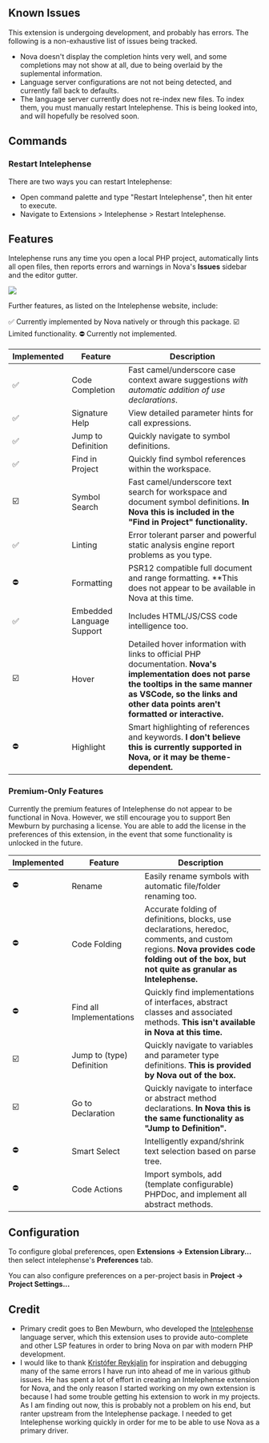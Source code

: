## Known Issues
This extension is undergoing development, and probably has errors. The following
  is a non-exhaustive list of issues being tracked.
- Nova doesn't display the completion hints very well, and some completions may
  not show at all, due to being overlaid by the suplemental information.
- Language server configurations are not not being detected, and currently fall
  back to defaults.
- The language server currently does not re-index new files. To index them, you
  must manually restart Intelephense. This is being looked into, and will
  hopefully be resolved soon.

## Commands

### Restart Intelephense
There are two ways you can restart Intelephense:
- Open command palette and type "Restart Intelephense", then hit enter to execute.
- Navigate to Extensions > Intelephense > Restart Intelephense.

## Features
Intelephense runs any time you open a local PHP project, automatically lints all
  open files, then reports errors and warnings in Nova's **Issues** sidebar and
  the editor gutter.

![](https://nova.app/images/en/dark/tools/sidebars.png)

Further features, as listed on the Intelephense website, include:

✅ Currently implemented by Nova natively or through this package.
☑️ Limited functionality.
⛔️ Currently not implemented.

| Implemented | Feature | Description |
| ----------- | ------- | ----------- |
| ✅ | Code Completion | Fast camel/underscore case context aware suggestions  _with automatic addition of use declarations_. |
| ✅ | Signature Help | View detailed parameter hints for call expressions. |
| ✅ | Jump to Definition | Quickly navigate to symbol definitions. |
| ✅ | Find in Project | Quickly find symbol references within the workspace. |
| ☑️ | Symbol Search | Fast camel/underscore text search for workspace and document symbol definitions. **In Nova this is included in the "Find in Project" functionality.** |
| ✅ | Linting | Error tolerant parser and powerful static analysis engine report problems as you type. |
| ⛔️ | Formatting | PSR12 compatible full document and range formatting. **This does not appear to be available in Nova at this time. |
| ✅ | Embedded Language Support | Includes HTML/JS/CSS code intelligence too. |
| ☑️ | Hover | Detailed hover information with links to official PHP documentation. **Nova's implementation does not parse the tooltips in the same manner as VSCode, so the links and other data points aren't formatted or interactive.** |
| ⛔️ | Highlight | Smart highlighting of references and keywords. **I don't believe this is currently supported in Nova, or it may be theme-dependent.** |

### Premium-Only Features
Currently the premium features of Intelephense do not appear to be functional in
  Nova. However, we still encourage you to support Ben Mewburn by purchasing a
  license. You are able to add the license in the preferences of this extension,
  in the event that some functionality is unlocked in the future.

| Implemented | Feature | Description |
| ----------- | ------- | ----------- |
| ⛔️ | Rename | Easily rename symbols with automatic file/folder renaming too. |
| ⛔️ | Code Folding | Accurate folding of definitions, blocks, use declarations, heredoc, comments, and custom regions. **Nova provides code folding out of the box, but not quite as granular as Intelephense.** |
| ⛔️ | Find all Implementations | Quickly find implementations of interfaces, abstract classes and associated methods. **This isn't available in Nova at this time.** |
| ☑️ | Jump to (type) Definition | Quickly navigate to variables and parameter type definitions. **This is provided by Nova out of the box.** |
| ☑️ | Go to Declaration | Quickly navigate to interface or abstract method declarations. **In Nova this is the same functionality as "Jump to Definition".** |
| ⛔️ | Smart Select | Intelligently expand/shrink text selection based on parse tree. |
| ⛔️ | Code Actions | Import symbols, add (template configurable) PHPDoc, and implement all abstract methods. |

## Configuration

<!--
🎈 If your extension offers global- or workspace-scoped preferences, consider pointing users toward those settings. For example:
-->

To configure global preferences, open **Extensions → Extension Library...** then select intelephense's **Preferences** tab.

You can also configure preferences on a per-project basis in **Project → Project Settings...**

<!--
👋 That's it! Happy developing!

P.S. If you'd like, you can remove these comments before submitting your extension 😉
-->

## Credit
- Primary credit goes to Ben Mewburn, who developed the
  [Intelephense](https://intelephense.com) language server, which this extension
  uses to provide auto-complete and other LSP features in order to bring Nova on
  par with modern PHP development.
- I would like to thank [Kristófer Reykjalin](https://extensions.panic.com/extensions/com.thorlaksson/) for inspiration and debugging many
  of the same errors I have run into ahead of me in various github issues. He has
  spent a lot of effort in creating an Intelephense extension for Nova, and the
  only reason I started working on my own extension is because I had some
  trouble getting his extension to work in my projects. As I am finding out now,
  this is probably not a problem on his end, but ranter upstream from the
  Intelephense package. I needed to get Intelephense working quickly in order
  for me to be able to use Nova as a primary driver.
